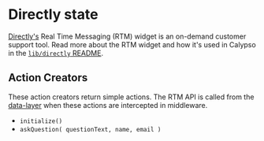 # Directly state

[Directly's](https://www.directly.com/) Real Time Messaging (RTM) widget is an on-demand
customer support tool. Read more about the RTM widget and how it's used in Calypso in the
[`lib/directly` README](../../../../lib/directly/README.md).

## Action Creators

These action creators return simple actions. The RTM API is called from the
[data-layer](../../data-layer/third-party/directly/README.md) when these actions
are intercepted in middleware.

- `initialize()`
- `askQuestion( questionText, name, email )`
